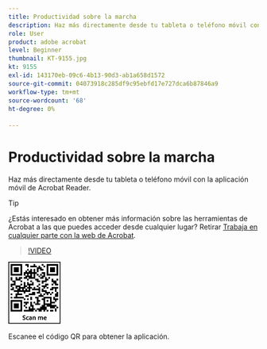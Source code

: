 ```yaml
---
title: Productividad sobre la marcha
description: Haz más directamente desde tu tableta o teléfono móvil con la aplicación móvil de Acrobat Reader
role: User
product: adobe acrobat
level: Beginner
thumbnail: KT-9155.jpg
kt: 9155
exl-id: 143170eb-09c6-4b13-90d3-ab1a658d1572
source-git-commit: 04073918c285df9c95ebfd17e727dca6b87846a9
workflow-type: tm+mt
source-wordcount: '68'
ht-degree: 0%

---
```


# Productividad sobre la marcha

Haz más directamente desde tu tableta o teléfono móvil con la aplicación móvil de Acrobat Reader.

>[!TIP]
>
>¿Estás interesado en obtener más información sobre las herramientas de Acrobat a las que puedes acceder desde cualquier lugar? Retirar [Trabaja en cualquier parte con la web de Acrobat](acrobatweb.md).

>[!VIDEO](https://video.tv.adobe.com/v/337972?hidetitle=true)

![código QR](../assets/Acrobatqrcode.jpg)

Escanee el código QR para obtener la aplicación.
